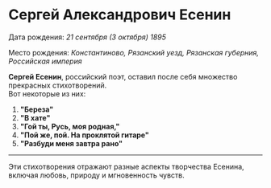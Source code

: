 # Сергей Александрович Есенин
Дата рождения: *21 сентября (3 октября) 1895*

Место рождения: *Константиново, Рязанский уезд, Рязанская губерния, Российская империя*

**Сергей Есенин**, российский поэт, оставил после себя множество прекрасных стихотворений. \
Вот некоторые из них:

1. **"Береза"**
2. **"В хате"**
3. **"Гой ты, Русь, моя родная,"**
4. **"Пой же, пой. На проклятой гитаре"**
5. **"Разбуди меня завтра рано"**
___
Эти стихотворения отражают разные аспекты творчества Есенина, включая любовь, природу и мгновенность чувств.

